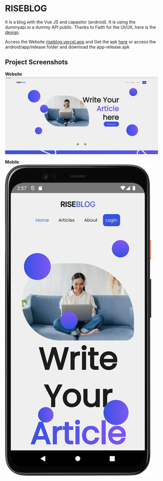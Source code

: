 # RISEBLOG

It is a blog with the Vue JS and capasitor (android). It is using the dummyapi.io a dummy API public. Thanks to Fadh for the UI/UX, here is the [design](https://www.figma.com/community/file/1230503106556871788).

Access the Website [riseblog.vercel.app](riseblog.vercel.app) and Get the apk [here](./android/app/release/app-release.apk) or access the android/app/release folder and download the app-release.apk

## Project Screenshots

**Website** 
![Website](./public/screenshots/website.png) 

**Mobile** 
![Mobile](./public/screenshots/mobile.png)
